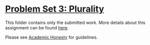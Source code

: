 # [Problem Set 3: Plurality](https://cs50.harvard.edu/x/2022/psets/3/plurality/)

This folder contains only the submitted work. More details about this assignment can be found [here](https://cs50.harvard.edu/x/2022/psets/3/plurality/).

Please see [Academic Honesty](https://cs50.harvard.edu/x/2022/honesty/) for guidelines.
